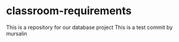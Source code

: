 # classroom-requirements

This is a repository for our database project
This is a test commit by mursalin